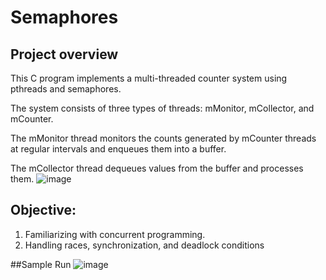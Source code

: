 # Semaphores
## Project overview 
This C program implements a multi-threaded counter system using pthreads and semaphores.

The system consists of three types of threads: mMonitor, mCollector, and mCounter.

The mMonitor thread monitors the counts generated by mCounter threads at regular intervals and enqueues them into a buffer.

The mCollector thread dequeues values from the buffer and processes them.
![image](https://github.com/elmahygurl/Semaphores/assets/97133077/0942467a-1d05-4892-92ea-0763e8f4313a)

## Objective:
1. Familiarizing with concurrent programming.
2. Handling races, synchronization, and deadlock conditions

##Sample Run 
![image](https://github.com/elmahygurl/Semaphores/assets/97133077/50c8d99f-1bdb-491b-ac22-9d5c0442e771)
